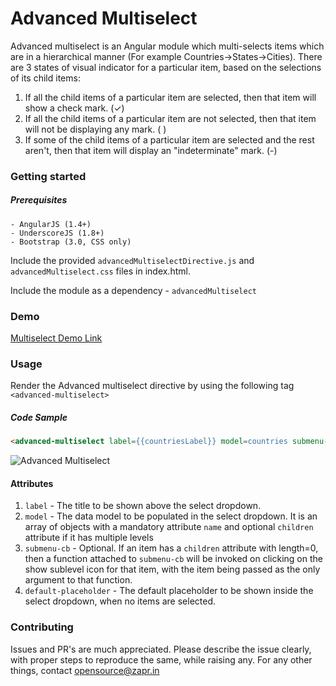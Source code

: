 # Advanced Multiselect

Advanced multiselect is an Angular module which multi-selects items which are in a hierarchical manner (For example Countries->States->Cities). 
There are 3 states of visual indicator for a particular item, based on the selections of its child items:

1. If all the child items of a particular item are selected, then that item will show a check mark. (✓)
2. If all the child items of a particular item are not selected, then that item will not be displaying any mark. ( )
3. If some of the child items of a particular item are selected and the rest aren't, then that item will display an "indeterminate" mark. (-)

### Getting started
##### Prerequisites
    - AngularJS (1.4+)
    - UnderscoreJS (1.8+)
    - Bootstrap (3.0, CSS only)

Include the provided `advancedMultiselectDirective.js` and `advancedMultiselect.css` files in index.html.

Include the module as a dependency - `advancedMultiselect`

### Demo
[Multiselect Demo Link](http://opensource.zapr.in/multiselect/)

### Usage
Render the Advanced multiselect directive by using the following tag `<advanced-multiselect>`

##### Code Sample
```html
<advanced-multiselect label={{countriesLabel}} model=countries submenu-cb=getCitiesFromState default-placeholder=countriesPlaceholder></advanced-multiselect>
```

![Advanced Multiselect](https://image.ibb.co/gKvGqk/Multiselect_1.png)

#### Attributes
1. `label` - The title to be shown above the select dropdown.
2.  `model` - The data model to be populated in the select dropdown. It is an array of objects with a mandatory attribute `name` and optional `children` attribute if it has multiple levels
3.  `submenu-cb` - Optional. If an item has a `children` attribute with length=0, then a function attached to `submenu-cb` will be invoked on clicking on the show sublevel icon for that item, with the item being passed as the only argument to that function.
4.  `default-placeholder` - The default placeholder to be shown inside the select dropdown, when no items are selected.

### Contributing
Issues and PR's are much appreciated. Please describe the issue clearly, with proper steps to reproduce the same, while raising any.
For any other things, contact [opensource@zapr.in](opensource@zapr.in)